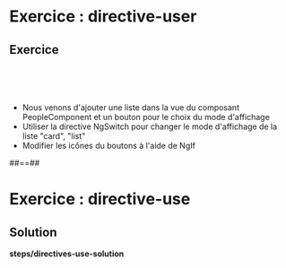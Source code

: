 <!-- .slide: class="exercice" -->
# Exercice : directive-user
## Exercice
<br><br><br>

- Nous venons d'ajouter une liste dans la vue du composant PeopleComponent et un bouton pour le choix du mode d'affichage
- Utiliser la directive NgSwitch pour changer le mode d'affichage de la liste "card", "list"
- Modifier les icônes du boutons à l'aide de NgIf

##==##
<!-- .slide: class="exercice full-center" -->
# Exercice : directive-use
## Solution
<b>steps/directives-use-solution</b>
